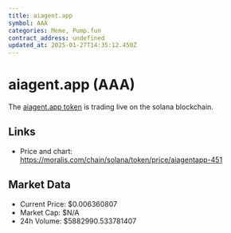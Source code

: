 ```yaml
---
title: aiagent.app
symbol: AAA
categories: Meme, Pump.fun
contract_address: undefined
updated_at: 2025-01-27T14:35:12.450Z
---
```


# aiagent.app (AAA)
The [aiagent.app token](https://moralis.com/chain/solana/token/price/aiagentapp-451) is trading live on the solana blockchain.

## Links
- Price and chart: https://moralis.com/chain/solana/token/price/aiagentapp-451

## Market Data
- Current Price: $0.006360807
- Market Cap: $N/A
- 24h Volume: $5882990.533781407
